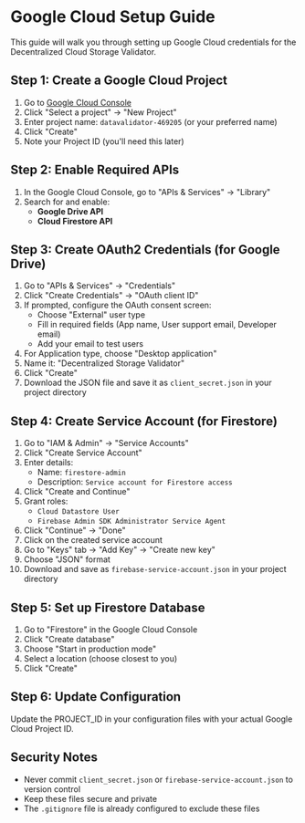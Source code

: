 # Google Cloud Setup Guide

This guide will walk you through setting up Google Cloud credentials for the Decentralized Cloud Storage Validator.

## Step 1: Create a Google Cloud Project

1. Go to [Google Cloud Console](https://console.cloud.google.com/)
2. Click "Select a project" → "New Project"
3. Enter project name: `datavalidator-469205` (or your preferred name)
4. Click "Create"
5. Note your Project ID (you'll need this later)

## Step 2: Enable Required APIs

1. In the Google Cloud Console, go to "APIs & Services" → "Library"
2. Search for and enable:
   - **Google Drive API**
   - **Cloud Firestore API**

## Step 3: Create OAuth2 Credentials (for Google Drive)

1. Go to "APIs & Services" → "Credentials"
2. Click "Create Credentials" → "OAuth client ID"
3. If prompted, configure the OAuth consent screen:
   - Choose "External" user type
   - Fill in required fields (App name, User support email, Developer email)
   - Add your email to test users
4. For Application type, choose "Desktop application"
5. Name it: "Decentralized Storage Validator"
6. Click "Create"
7. Download the JSON file and save it as `client_secret.json` in your project directory

## Step 4: Create Service Account (for Firestore)

1. Go to "IAM & Admin" → "Service Accounts"
2. Click "Create Service Account"
3. Enter details:
   - Name: `firestore-admin`
   - Description: `Service account for Firestore access`
4. Click "Create and Continue"
5. Grant roles:
   - `Cloud Datastore User`
   - `Firebase Admin SDK Administrator Service Agent`
6. Click "Continue" → "Done"
7. Click on the created service account
8. Go to "Keys" tab → "Add Key" → "Create new key"
9. Choose "JSON" format
10. Download and save as `firebase-service-account.json` in your project directory

## Step 5: Set up Firestore Database

1. Go to "Firestore" in the Google Cloud Console
2. Click "Create database"
3. Choose "Start in production mode"
4. Select a location (choose closest to you)
5. Click "Create"

## Step 6: Update Configuration

Update the PROJECT_ID in your configuration files with your actual Google Cloud Project ID.

## Security Notes

- Never commit `client_secret.json` or `firebase-service-account.json` to version control
- Keep these files secure and private
- The `.gitignore` file is already configured to exclude these files
